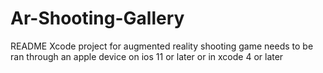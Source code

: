 # Ar-Shooting-Gallery
README
Xcode project for augmented reality shooting game needs to be ran through an apple device on ios 11 or later or in xcode 4 or later
